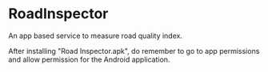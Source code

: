 # RoadInspector
An app based service to measure road quality index.

After installing "Road Inspector.apk", do remember to go to app permissions and allow permission for the Android application.
